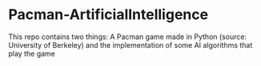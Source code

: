 # Pacman-ArtificialIntelligence
This repo contains two things: A Pacman game made in Python (source: University of Berkeley) and the implementation of some AI algorithms that play the game
